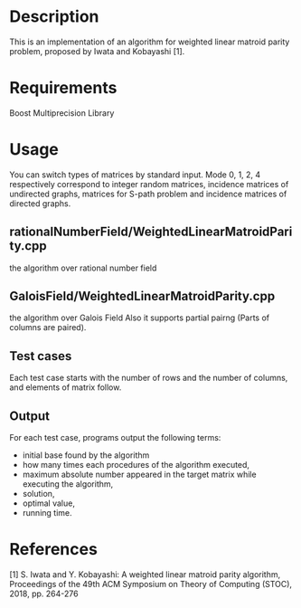 # Description
This is an implementation of an algorithm for weighted linear matroid parity problem, proposed by Iwata and Kobayashi [1].

# Requirements
Boost Multiprecision Library

# Usage
You can switch types of matrices by standard input.
Mode 0, 1, 2, 4 respectively correspond to integer random matrices, incidence matrices of undirected graphs, matrices for S-path problem and incidence matrices of directed graphs.

## rationalNumberField/WeightedLinearMatroidParity.cpp 
the algorithm over rational number field

## GaloisField/WeightedLinearMatroidParity.cpp
the algorithm over Galois Field
Also it supports partial pairng (Parts of columns are paired).

## Test cases
Each test case starts with the number of rows and the number of columns, and elements of matrix follow.

## Output
For each test case, programs output the following terms:  <br>
- initial base found by the algorithm<br>
- how many times each procedures of the algorithm executed,<br>
- maximum absolute number appeared in the target matrix while executing the algorithm, <br>
- solution, <br>
- optimal value,<br>
- running time.

# References
[1] S. Iwata and Y. Kobayashi: A weighted linear matroid parity algorithm, Proceedings of the 49th ACM Symposium on Theory of Computing (STOC), 2018, pp. 264-276

